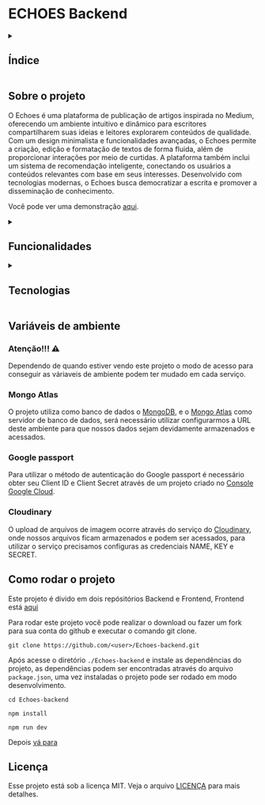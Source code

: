 # ECHOES Backend

<details>
  <summary>
    <h2>Índice</h2>
  </summary>

- [ECHOES Backend](#echoes-backend)
  - [Sobre o projeto](#sobre-o-projeto)
    - [📖 Para escritores](#-para-escritores)
    - [👀 Para leitores](#-para-leitores)
    - [🔐 Autenticação e comunidade](#-autenticação-e-comunidade)
    - [⚡ Extras](#-extras)
  - [Variáveis de ambiente](#variáveis-de-ambiente)
    - [Atenção!!! ⚠️](#atenção-️)
    - [Mongo Atlas](#mongo-atlas)
    - [Google passport](#google-passport)
    - [Cloudinary](#cloudinary)
  - [Como rodar o projeto](#como-rodar-o-projeto)
  - [Licença](#licença)

</details>

## Sobre o projeto

O Echoes é uma plataforma de publicação de artigos inspirada no Medium, oferecendo um ambiente intuitivo e dinâmico para escritores compartilharem suas ideias e leitores explorarem conteúdos de qualidade. Com um design minimalista e funcionalidades avançadas, o Echoes permite a criação, edição e formatação de textos de forma fluida, além de proporcionar interações por meio de curtidas. A plataforma também inclui um sistema de recomendação inteligente, conectando os usuários a conteúdos relevantes com base em seus interesses. Desenvolvido com tecnologias modernas, o Echoes busca democratizar a escrita e promover a disseminação de conhecimento.

Você pode ver uma demonstração [aqui](https://echoes-frontend-ten.vercel.app/).

<details>
  O Echoes oferece um conjunto de funcionalidades projetadas para criar uma experiência fluida e envolvente para escritores e leitores. Aqui estão algumas das principais funcionalidades:
  <summary>
    <h2>Funcionalidades</h2>
  </summary>

### 📖 Para escritores

- **Editor de texto avançado** – Permite formatar textos e adicionar imagens.
- **Publicação** – Publicaque e edite artigos já publicados.

### 👀 Para leitores

- **Curtidas** – Interaja com os autores.
- **Sistema de bookmarking** – Salve artigos para ler mais tarde.

### 🔐 Autenticação e comunidade

- **Cadastro e login** – Acesso via e-mail/senha ou redes sociais.
- **Perfis de usuário** – Personalize foto.

### ⚡ Extras

- **Design Responsivo** - O site é totalmente responsivo, garantindo uma boa experiência de navegação em dispositivos móveis, tablets e desktops.
</details>

<details>
  <summary>
    <h2>Tecnologias</h2>
  </summary>

- [x] Figma
- [x] React
- [x] Styled Component
- [x] Javascript
- [x] NodeJS
- [x] Express
- [x] MongoDB
- [x] Git
- [x] Github
- [x] Vercel
- [x] Google Services
- [x] Cloudinary
</details>

## Variáveis de ambiente

### Atenção!!! ⚠️

Dependendo de quando estiver vendo este projeto o modo de acesso para conseguir as váriaveis de ambiente podem ter mudado em cada serviço.

### Mongo Atlas

O projeto utiliza como banco de dados o [MongoDB](https://www.mongodb.com/), e o [Mongo Atlas](https://www.mongodb.com/en-us/cloud/atlas/register) como servidor de banco de dados, será necessário utilizar configurarmos a URL deste ambiente para que nossos dados sejam devidamente armazenados e acessados.

### Google passport

Para utilizar o método de autenticação do Google passport é necessário obter seu Client ID e Client Secret através de um projeto criado no [Console Google Cloud](https://console.cloud.google.com/).

### Cloudinary

O upload de arquivos de imagem ocorre através do serviço do [Cloudinary](https://cloudinary.com/), onde nossos arquivos ficam armazenados e podem ser acessados, para utilizar o serviço precisamos configuras as credenciais NAME, KEY e SECRET.

## Como rodar o projeto

Este projeto é divido em dois repósitórios Backend e Frontend, Frontend está [aqui](https://github.com/jefersonsilva01/Echoes-frontend)

Para rodar este projeto você pode realizar o download ou fazer um fork para sua conta do github e executar o comando git clone.

```shell
git clone https://github.com/<user>/Echoes-backend.git
```

Após acesse o diretório `./Echoes-backend` e instale as dependências do projeto, as dependências podem ser encontradas através do arquivo `package.json`, uma vez instaladas o projeto pode ser rodado em modo desenvolvimento.

```shell
cd Echoes-backend

npm install

npm run dev
```

Depois [vá para](https://github.com/jefersonsilva01/Echoes-frontend)

## Licença

Esse projeto está sob a licença MIT. Veja o arquivo [LICENÇA](https://github.com/jefersonsilva01/Echoes-frontend/blob/main/LICENSE) para mais detalhes.
